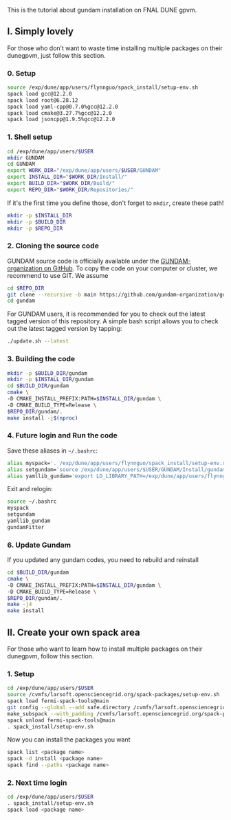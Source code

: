 This is the tutorial about gundam installation on FNAL DUNE gpvm.
## I. Simply lovely
For those who don’t want to waste time installing multiple packages on their dunegpvm, just follow this section.
### 0. Setup
```bash
source /exp/dune/app/users/flynnguo/spack_install/setup-env.sh
spack load gcc@12.2.0
spack load root@6.28.12
spack load yaml-cpp@0.7.0%gcc@12.2.0
spack load cmake@3.27.7%gcc@12.2.0
spack load jsoncpp@1.9.5%gcc@12.2.0
```
### 1. Shell setup 
```bash
cd /exp/dune/app/users/$USER
mkdir GUNDAM
cd GUNDAM 
export WORK_DIR="/exp/dune/app/users/$USER/GUNDAM"
export INSTALL_DIR="$WORK_DIR/Install/"
export BUILD_DIR="$WORK_DIR/Build/"
export REPO_DIR="$WORK_DIR/Repositories/"
```
If it's the first time you define those, don't forget to `mkdir`, create these path!
```bash
mkdir -p $INSTALL_DIR
mkdir -p $BUILD_DIR
mkdir -p $REPO_DIR
```
### 2. Cloning the source code
GUNDAM source code is officially available under the 
[GUNDAM-organization on GitHub](https://github.com/gundam-organization/gundam).
To copy the code on your computer or cluster, we recommend to use GIT.
We assume 
```bash
cd $REPO_DIR
git clone --recursive -b main https://github.com/gundam-organization/gundam.git
cd gundam
```
For GUNDAM users, it is recommended for you to check out the latest
tagged version of this repository. A simple bash script allows you to
check out the latest tagged version by tapping:
```bash
./update.sh --latest
```
### 3. Building the code
```bash
mkdir -p $BUILD_DIR/gundam
mkdir -p $INSTALL_DIR/gundam
cd $BUILD_DIR/gundam
cmake \
-D CMAKE_INSTALL_PREFIX:PATH=$INSTALL_DIR/gundam \
-D CMAKE_BUILD_TYPE=Release \
$REPO_DIR/gundam/.
make install -j$(nproc)         
```
### 4. Future login and Run the code 
Save these aliases in ```~/.bashrc```:
```bash
alias myspack='. /exp/dune/app/users/flynnguo/spack_install/setup-env.sh' # here do want to used pre-installed packages under Flynn's area
alias setgundam='source /exp/dune/app/users/$USER/GUNDAM/Install/gundam/setup.sh'
alias yamllib_gundam='export LD_LIBRARY_PATH=/exp/dune/app/users/flynnguo/spack_install/__spack_path_placeholder__/__spack_path_placeholder__/__spack_path_placeholder__/__spack_path_placeholder__/__spack_path_placeholder__/__spack_path_placeholder__/__spack_path_placeholder__/__spack_path_placeholde/yaml-cpp/0.7.0/linux-almalinux9-x86_64_v3-gcc-12.2.0-tkehcjd266veu3oj3hupgrbewiimoe4s/lib64:$LD_LIBRARY_PATH'
```

Exit and relogin:
```bash
source ~/.bashrc
myspack
setgundam
yamllib_gundam
gundamFitter
```
### 6. Update Gundam
If you updated any gundam codes, you need to rebuild and reinstall
```bash
cd $BUILD_DIR/gundam
cmake \
-D CMAKE_INSTALL_PREFIX:PATH=$INSTALL_DIR/gundam \
-D CMAKE_BUILD_TYPE=Release \
$REPO_DIR/gundam/.
make -j4
make install
```

## II. Create your own spack area
For those who want to learn how to install multiple packages on their dunegpvm, follow this section.
### 1. Setup
```bash
cd /exp/dune/app/users/$USER
source /cvmfs/larsoft.opensciencegrid.org/spack-packages/setup-env.sh
spack load fermi-spack-tools@main
git config --global --add safe.directory /cvmfs/larsoft.opensciencegrid.org/spack-packages//.git
make_subspack --with_padding /cvmfs/larsoft.opensciencegrid.org/spack-packages/ /exp/dune/app/users/$USER/spack_install
spack unload fermi-spack-tools@main
. spack_install/setup-env.sh
```
Now you can install the packages you want
```bash
spack list <package name>
spack -d install <package name>
spack find --paths <package name>
```
### 2. Next time login
```bash
cd /exp/dune/app/users/$USER
. spack_install/setup-env.sh
spack load <package name>
```
